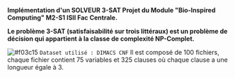 **Implémentation d'un SOLVEUR 3-SAT Projet du Module "Bio-Inspired Computing" M2-S1 ISII Fac Centrale.**

**Le problème 3-SAT (satisfaisabilité sur trois littéraux) est un problème de décision qui appartient à la classe de complexité NP-Complet.**

![#f03c15](https://via.placeholder.com/15/f03c15/000000?text=+) `Dataset utilisé : DIMACS CNF`
Il est composé de 100 fichiers, chaque fichier contient 75 variables et 325 clauses où chaque clause a une longueur égale à 3.
